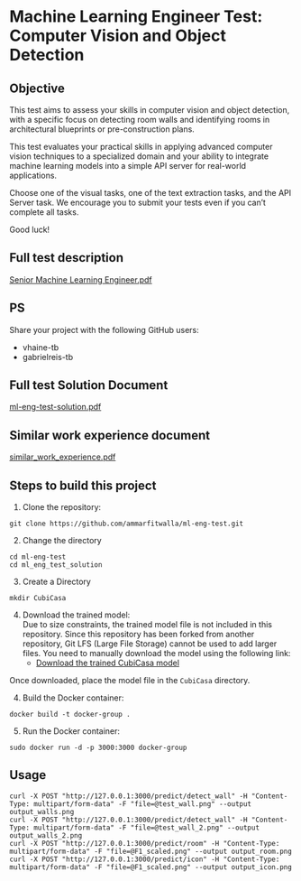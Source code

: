 # Machine Learning Engineer Test: Computer Vision and Object Detection

## Objective
This test aims to assess your skills in computer vision and object detection, with a specific focus on detecting room walls and identifying rooms in architectural blueprints or pre-construction plans.

This test evaluates your practical skills in applying advanced computer vision techniques to a specialized domain and your ability to integrate machine learning models into a simple API server for real-world applications.

Choose one of the visual tasks, one of the text extraction tasks, and the API Server task. We encourage you to submit your tests even if you can’t complete all tasks.

Good luck!


## Full test description
[Senior Machine Learning Engineer.pdf](https://github.com/user-attachments/files/16702909/Senior.Machine.Learning.Engineer.pdf)

## PS
Share your project with the following GitHub users:
- vhaine-tb
- gabrielreis-tb

## Full test Solution Document
[ml-eng-test-solution.pdf](https://github.com/ammarfitwalla/ml-eng-test/blob/main/ml_eng_test_solution/Documents/solution_approach_doc.pdf)

## Similar work experience document
[similar_work_experience.pdf](https://github.com/ammarfitwalla/ml-eng-test/blob/main/ml_eng_test_solution/Documents/similar_work_experience.pdf)

## Steps to build this project

1. Clone the repository:
```
git clone https://github.com/ammarfitwalla/ml-eng-test.git
```
2. Change the directory
```
cd ml-eng-test
cd ml_eng_test_solution
```
3. Create a Directory
```
mkdir CubiCasa
```
4. Download the trained model:  
Due to size constraints, the trained model file is not included in this repository. Since this repository has been forked from another repository, Git LFS (Large File Storage) cannot be used to add larger files. You need to manually download the model using the following link:
    - [Download the trained CubiCasa model](https://drive.google.com/file/d/1gRB7ez1e4H7a9Y09lLqRuna0luZO5VRK/view)

Once downloaded, place the model file in the `CubiCasa` directory.

4. Build the Docker container:
```
docker build -t docker-group .
```
5. Run the Docker container:
```
sudo docker run -d -p 3000:3000 docker-group
```
## Usage

```
curl -X POST "http://127.0.0.1:3000/predict/detect_wall" -H "Content-Type: multipart/form-data" -F "file=@test_wall.png" --output output_walls.png
curl -X POST "http://127.0.0.1:3000/predict/detect_wall" -H "Content-Type: multipart/form-data" -F "file=@test_wall_2.png" --output output_walls_2.png
curl -X POST "http://127.0.0.1:3000/predict/room" -H "Content-Type: multipart/form-data" -F "file=@F1_scaled.png" --output output_room.png
curl -X POST "http://127.0.0.1:3000/predict/icon" -H "Content-Type: multipart/form-data" -F "file=@F1_scaled.png" --output output_icon.png

```
